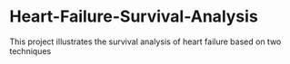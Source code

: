 # Heart-Failure-Survival-Analysis
This project illustrates the survival analysis of heart failure based on two techniques
